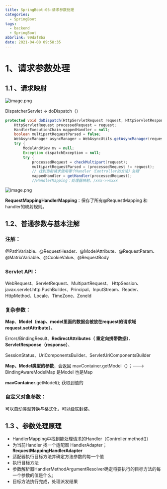 ```yaml
---
title: SpringBoot-05-请求参数处理
categories:
  - SpringBoot
tags:
  - backend
  - SpringBoot
abbrlink: 99daf8ba
date: 2021-04-08 09:58:35
---
```


# 1、请求参数处理

## 1.1 、请求映射

![image.png](http://static.codenote.xyz/img/20210821100100.png)

DispatcherServlet	->	doDispatch（）

```java
protected void doDispatch(HttpServletRequest request, HttpServletResponse response) throws Exception {
	HttpServletRequest processedRequest = request;
	HandlerExecutionChain mappedHandler = null;
	boolean multipartRequestParsed = false;	
	WebAsyncManager asyncManager = WebAsyncUtils.getAsyncManager(request);
	try {
		ModelAndView mv = null;
		Exception dispatchException = null;
		try {
			processedRequest = checkMultipart(request);
			multipartRequestParsed = (processedRequest != request);
			// 找到当前请求使用哪个Handler（Controller的方法）处理
			mappedHandler = getHandler(processedRequest);
            //HandlerMapping：处理器映射。/xxx->>xxxx
```
![image.png](http://static.codenote.xyz/img/20210821100310.png)

**RequestMappingHandlerMapping**：保存了所有@RequestMapping 和handler的映射规则。

## 1.2、普通参数与基本注解

### 注解：

@PathVariable、@RequestHeader、@ModelAttribute、@RequestParam、@MatrixVariable、@CookieValue、@RequestBody

### Servlet API：

WebRequest、ServletRequest、MultipartRequest、 HttpSession、javax.servlet.http.PushBuilder、Principal、InputStream、Reader、HttpMethod、Locale、TimeZone、ZoneId

### 复杂参数：

**Map**、**Model（map、model里面的数据会被放在request的请求域  request.setAttribute）、**

Errors/BindingResult、**RedirectAttributes（ 重定向携带数据）**、**ServletResponse（response）**、

SessionStatus、UriComponentsBuilder、ServletUriComponentsBuilder

**Map、Model类型的参数**，会返回 mavContainer.getModel（）；---> BindingAwareModelMap 是Model 也是Map

**mavContainer**.getModel(); 获取到值的

### 自定义对象参数：

可以自动类型转换与格式化，可以级联封装。

## 1.3 、参数处理原理

- HandlerMapping中找到能处理请求的Handler（Controller.method()）
- 为当前Handler 找一个适配器 HandlerAdapter； **RequestMappingHandlerAdapter**
- 适配器执行目标方法并确定方法参数的每一个值
- 执行目标方法
- 参数解析器HandlerMethodArgumentResolver确定将要执行的目标方法的每一个参数的值是什么;
- 目标方法执行完成，处理派发结果



